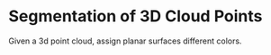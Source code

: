 # Segmentation of 3D Cloud Points

Given a 3d point cloud, assign planar surfaces different colors.
